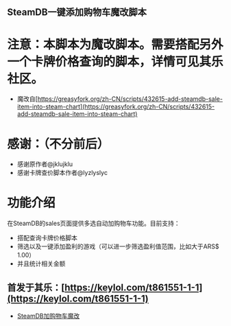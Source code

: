 SteamDB一键添加购物车魔改脚本
------
# 注意：本脚本为魔改脚本。需要搭配另外一个卡牌价格查询的脚本，详情可见其乐社区。
* 魔改自[https://greasyfork.org/zh-CN/scripts/432615-add-steamdb-sale-item-into-steam-chart](https://greasyfork.org/zh-CN/scripts/432615-add-steamdb-sale-item-into-steam-chart)

# 感谢：（不分前后）
* 感谢原作者@jklujklu
* 感谢卡牌查价脚本作者@lyzlyslyc

# 功能介绍
  在SteamDB的sales页面提供多选自动加购物车功能。目前支持：

* 搭配查询卡牌价格脚本
* 筛选以及一键添加盈利的游戏（可以进一步筛选盈利值范围，比如大于ARS$ 1.00）
* 并且统计相关金额

## 首发于其乐：[https://keylol.com/t861551-1-1](https://keylol.com/t861551-1-1)

- [SteamDB加购物车魔改](https://greasyfork.org/zh-CN/scripts/457109-add-steamdb-sale-item-into-steam-chart魔改)
